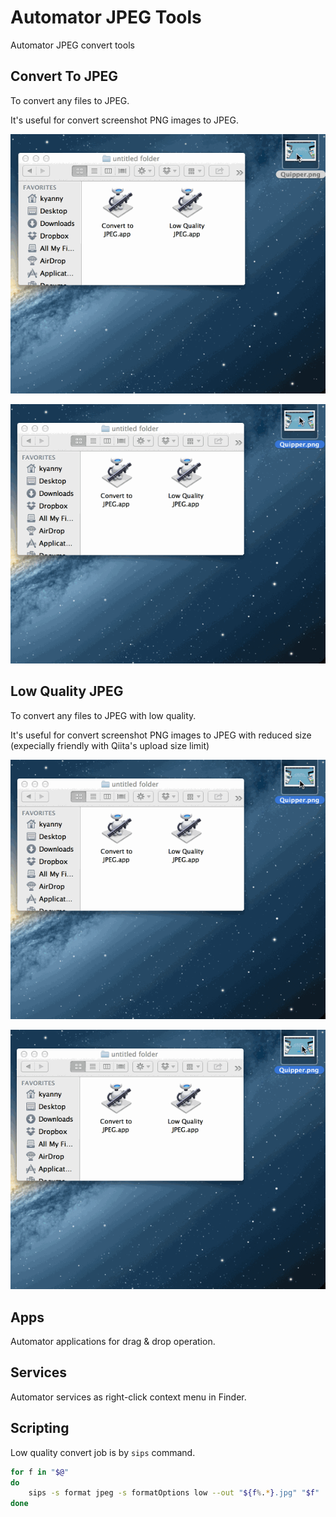 Automator JPEG Tools
====================

Automator JPEG convert tools

## Convert To JPEG

To convert any files to JPEG.

It's useful for convert screenshot PNG images to JPEG.

![Convert To JPEG.app](./convert_to_jpeg_1.gif)

![Convert To JPEG.workflow](./convert_to_jpeg_2.gif)

## Low Quality JPEG

To convert any files to JPEG with low quality.

It's useful for convert screenshot PNG images to JPEG with reduced size (expecially friendly with Qiita's upload size limit)

![Low Quality JPEG.app](./low_quality_jpeg_1.gif)

![Low Quality JPEG.workflow](./low_quality_jpeg_2.gif)

## Apps

Automator applications for drag & drop operation.

## Services

Automator services as right-click context menu in Finder.

## Scripting

Low quality convert job is by `sips` command.

```bash
for f in "$@"
do
	sips -s format jpeg -s formatOptions low --out "${f%.*}.jpg" "$f"
done
```
